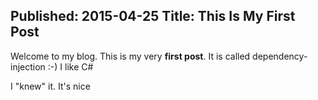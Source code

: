Published: 2015-04-25
Title: This Is My First Post
---
Welcome to my blog. This is my very **first post**. It is called dependency-injection :-)
I like C#

I "knew" it. It's nice